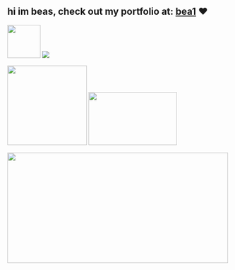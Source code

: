 ## hi im beas, check out my portfolio at: [bea1](https://bea1.vercel.app/) ❤️
<img src = "https://github.com/Mayur-Pagote/README_Design_Kit/blob/7425c4548ea3e506d3c671fb5098d3cd6d7ca43a/Assets/Rabit%20Happy.gif" width="75px" height="75"> <img src="https://hits.sh/github.com/bwbeas/hits.svg?style=plastic&label=Visitors&color=pink&labelColor=black&logo=github">

<img height = "180em" src = "https://github-profile-summary-cards.vercel.app/api/cards/profile-details?username=bwbeas&theme=radical"/> <img height="120" 
  width="200" src="https://github-readme-stats.vercel.app/api/top-langs/?username=bwbeas&layout=donut-vertical&theme=dark"/>

<a href="https://www.gitanimals.org/en_US?utm_medium=image&utm_source=bwbeas&utm_content=farm">
<img
  src="https://render.gitanimals.org/farms/bwbeas"
  width="500"
  height="250"
/>
</a>
  
